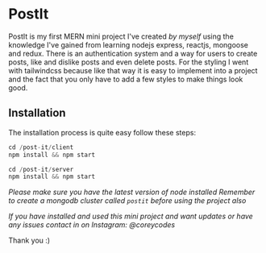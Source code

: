 # PostIt

PostIt is my first MERN mini project I've created *by myself* using the knowledge I've gained from learning nodejs express, reactjs, mongoose and redux. There is an authentication system and a way for users to create posts, like and dislike posts and even delete posts. For the styling I went with tailwindcss because like that way it is easy to implement into a project and the fact that you only have to add a few
styles to make things look good.
## Installation

The installation process is quite easy follow these steps:

```js
cd /post-it/client
npm install && npm start
```

```js
cd /post-it/server
npm install && npm start
```
*Please make sure you have the latest version of node installed*
*Remember to create a mongodb cluster called `postit` before using the project also*

*If you have installed and used this mini project and want updates or have any issues contact in on Instagram: @coreycodes*

Thank you :)
